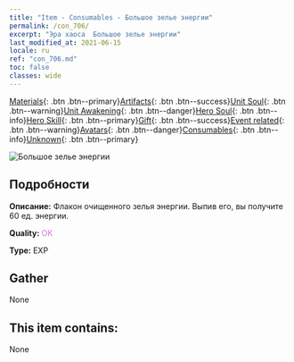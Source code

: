 ```yaml
---
title: "Item - Consumables - Большое зелье энергии"
permalink: /con_706/
excerpt: "Эра хаоса  Большое зелье энергии"
last_modified_at: 2021-06-15
locale: ru
ref: "con_706.md"
toc: false
classes: wide
---
```

 [Materials](/ItemsRU/){: .btn .btn--primary}[Artifacts](/ItemsRU/Artifacts/){: .btn .btn--success}[Unit Soul](/ItemsRU/UnitSoul/){: .btn .btn--warning}[Unit Awakening](/ItemsRU/UnitAwakening/){: .btn .btn--danger}[Hero Soul](/ItemsRU/HeroSoul/){: .btn .btn--info}[Hero Skill](/ItemsRU/HeroSkill/){: .btn .btn--primary}[Gift](/ItemsRU/Gift/){: .btn .btn--success}[Event related](/ItemsRU/Events/){: .btn .btn--warning}[Avatars](/ItemsRU/Avatars/){: .btn .btn--danger}[Consumables](/ItemsRU/Consumables/){: .btn .btn--info}[Unknown](/ItemsRU/Unknown/){: .btn .btn--primary}

 ![Большое зелье энергии](/images/t/i_506.png)

## Подробности
 **Описание:** Флакон очищенного зелья энергии. Выпив его, вы получите 60 ед. энергии.

 **Quality:** <span style="color: #DA70D6">OK</span>

 **Type:** EXP

## Gather

  None

## This item contains:

  None

